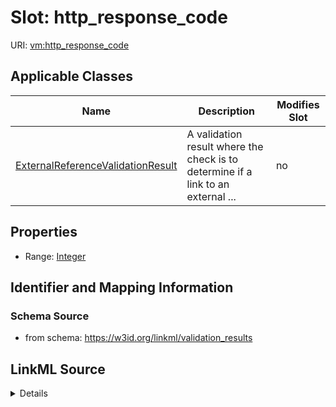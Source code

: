 

# Slot: http_response_code

URI: [vm:http_response_code](https://w3id.org/linkml/validation-model/http_response_code)



<!-- no inheritance hierarchy -->





## Applicable Classes

| Name | Description | Modifies Slot |
| --- | --- | --- |
| [ExternalReferenceValidationResult](ExternalReferenceValidationResult.md) | A validation result where the check is to determine if a link to an external ... |  no  |







## Properties

* Range: [Integer](Integer.md)





## Identifier and Mapping Information







### Schema Source


* from schema: https://w3id.org/linkml/validation_results




## LinkML Source

<details>
```yaml
name: http_response_code
from_schema: https://w3id.org/linkml/validation_results
rank: 1000
alias: http_response_code
owner: ExternalReferenceValidationResult
domain_of:
- ExternalReferenceValidationResult
range: integer

```
</details>